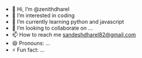 - 👋 Hi, I’m @zenithdharel
- 👀 I’m interested in coding
- 🌱 I’m currently learning python and javascript
- 💞️ I’m looking to collaborate on ...
- 📫 How to reach me sandeshdharel82@gmail.com
- 😄 Pronouns: ...
- ⚡ Fun fact: ...

<!---
zenithdharel/zenithdharel is a ✨ special ✨ repository because its `README.md` (this file) appears on your GitHub profile.
You can click the Preview link to take a look at your changes.
--->
